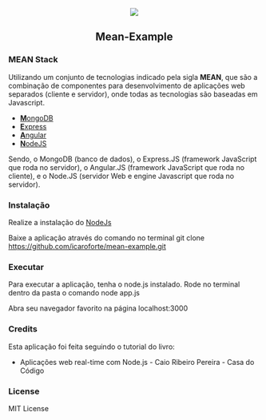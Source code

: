 <p align="center">
<img src="https://cdn-images-1.medium.com/max/1037/1*kkXbE9GlS73U7x1iXHP_vQ.png">
<br>
<h2 align="center"> Mean-Example </h2>
</p>


### MEAN Stack

Utilizando um conjunto de tecnologias indicado pela sigla **MEAN**, que são a combinação de componentes para desenvolvimento de aplicações web separados (cliente e servidor), onde todas as tecnologias são baseadas em Javascript.

* [**M**ongoDB](https://www.mongodb.com/)
* [**E**xpress](https://expressjs.com/)
* [**A**ngular](https://angular.io/)
* [**N**odeJS](https://nodejs.org/en/)

Sendo, o MongoDB (banco de dados), o Express.JS (framework JavaScript que roda no servidor), o Angular.JS (framework JavaScript que roda no cliente), e o Node.JS (servidor Web e engine Javascript que roda no servidor).

### Instalação

Realize a instalação do [NodeJs](https://nodejs.org/en/)

Baixe a aplicação através do comando no terminal git clone https://github.com/icaroforte/mean-example.git

### Executar

Para executar a aplicação, tenha o node.js instalado. Rode no terminal dentro da pasta o comando node app.js

Abra seu navegador favorito na página localhost:3000

### Credits

Esta aplicação foi feita seguindo o tutorial do livro:
* Aplicações web real-time com Node.js - Caio Ribeiro Pereira - Casa do Código

### License

MIT License
